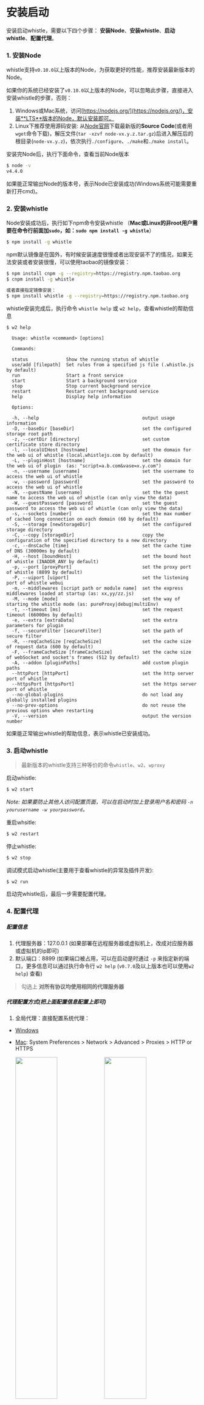 # 安装启动

安装启动whistle，需要以下四个步骤： **安装Node**、**安装whistle**、**启动whistle**、**配置代理**。

### 1. 安装Node

whistle支持`v0.10.0`以上版本的Node，为获取更好的性能，推荐安装最新版本的Node。

如果你的系统已经安装了`v0.10.0`以上版本的Node，可以忽略此步骤，直接进入安装whistle的步骤，否则：

1. Windows或Mac系统，访问[https://nodejs.org/](https://nodejs.org/)，安装**LTS**版本的Node，默认安装即可。
2. Linux下推荐使用源码安装: 从[Node官网](https://nodejs.org/en/download/)下载最新版的**Source Code**(或者用`wget`命令下载)，解压文件(`tar -xzvf node-vx.y.z.tar.gz`)后进入解压后的根目录(`node-vx.y.z`)，依次执行`./configure`、`./make`和`./make install`。

安装完Node后，执行下面命令，查看当前Node版本

```sh
$ node -v
v4.4.0
```
如果能正常输出Node的版本号，表示Node已安装成功(Windows系统可能需要重新打开cmd)。

### 2. 安装whistle

Node安装成功后，执行如下npm命令安装whistle （**Mac或Linux的非root用户需要在命令行前面加`sudo`，如：`sudo npm install -g whistle`**）

```sh
$ npm install -g whistle
```

npm默认镜像是在国外，有时候安装速度很慢或者出现安装不了的情况，如果无法安装或者安装很慢，可以使用taobao的镜像安装：

```sh
$ npm install cnpm -g --registry=https://registry.npm.taobao.org
$ cnpm install -g whistle

或者直接指定镜像安装：
$ npm install whistle -g --registry=https://registry.npm.taobao.org
```

whistle安装完成后，执行命令 `whistle help` 或 `w2 help`，查看whistle的帮助信息

```
$ w2 help

  Usage: whistle <command> [options]

  Commands:

  status              Show the running status of whistle
  use/add [filepath]  Set rules from a specified js file (.whistle.js by default)
  run                 Start a front service
  start               Start a background service
  stop                Stop current background service
  restart             Restart current background service
  help                Display help information

  Options:

  -h, --help                                      output usage information
  -D, --baseDir [baseDir]                         set the configured storage root path
  -z, --certDir [directory]                       set custom certificate store directory
  -l, --localUIHost [hostname]                    set the domain for the web ui of whistle (local.whistlejs.com by default)
  -L, --pluginHost [hostname]                     set the domain for the web ui of plugin  (as: "script=a.b.com&vase=x.y.com")
  -n, --username [username]                       set the username to access the web ui of whistle
  -w, --password [password]                       set the password to access the web ui of whistle
  -N, --guestName [username]                      set the the guest name to access the web ui of whistle (can only view the data)
  -W, --guestPassword [password]                  set the guest password to access the web ui of whistle (can only view the data)
  -s, --sockets [number]                          set the max number of cached long connection on each domain (60 by default)
  -S, --storage [newStorageDir]                   set the configured storage directory
  -C, --copy [storageDir]                         copy the configuration of the specified directory to a new directory
  -c, --dnsCache [time]                           set the cache time of DNS (30000ms by default)
  -H, --host [boundHost]                          set the bound host of whistle (INADDR_ANY by default)
  -p, --port [proxyPort]                          set the proxy port of whistle (8899 by default)
  -P, --uiport [uiport]                           set the listening port of whistle webui
  -m, --middlewares [script path or module name]  set the express middlewares loaded at startup (as: xx,yy/zz.js)
  -M, --mode [mode]                               set the way of starting the whistle mode (as: pureProxy|debug|multiEnv)
  -t, --timeout [ms]                              set the request timeout (66000ms by default)
  -e, --extra [extraData]                         set the extra parameters for plugin
  -f, --secureFilter [secureFilter]               set the path of secure filter
  -R, --reqCacheSize [reqCacheSize]               set the cache size of request data (600 by default)
  -F, --frameCacheSize [frameCacheSize]           set the cache size of webSocket and socket's frames (512 by default)
  -A, --addon [pluginPaths]                       add custom plugin paths
  --httpPort [httpPort]                           set the http server port of whistle
  --httpsPort [httpsPort]                         set the https server port of whistle
  --no-global-plugins                             do not load any globally installed plugins
  --no-prev-options                               do not reuse the previous options when restarting
  -V, --version                                   output the version number

```

如果能正常输出whistle的帮助信息，表示whistle已安装成功。


### 3. 启动whistle

>最新版本的whistle支持三种等价的命令`whistle`、`w2`、`wproxy`

启动whistle:
```sh
$ w2 start
```

*Note: 如果要防止其他人访问配置页面，可以在启动时加上登录用户名和密码 `-n yourusername -w yourpassword`。*

重启whsitle:
```sh
$ w2 restart
```

停止whistle:
```sh
$ w2 stop
```

调试模式启动whistle(主要用于查看whistle的异常及插件开发):
```sh
$ w2 run
```

启动完whistle后，最后一步需要配置代理。

### 4. 配置代理

##### 配置信息

1. 代理服务器：127.0.0.1 (如果部署在远程服务器或虚拟机上，改成对应服务器或虚拟机的ip即可)
2. 默认端口：8899 (如果端口被占用，可以在启动是时通过 `-p` 来指定新的端口，更多信息可以通过执行命令行 `w2 help` (`v0.7.0`及以上版本也可以使用`w2 help`) 查看)

> 勾选上 **对所有协议均使用相同的代理服务器**

##### 代理配置方式(把上面配置信息配置上即可)

1. 全局代理：直接配置系统代理：
  * [Windows](http://jingyan.baidu.com/article/0aa22375866c8988cc0d648c.html) 
  * [Mac](http://jingyan.baidu.com/article/a378c960849144b3282830dc.html): System Preferences > Network > Advanced > Proxies > HTTP or HTTPS
    <div>
      <img src='./img/mac-proxy-1.jpg' width='48%' />
      <img src='./img/mac-proxy-2.jpg' width='48%' />
    </div>
  * Linux: Settings > Network > VPN > Network Proxy > Manual

    <div>
      <img src='./img/linux-proxy-1.jpg' width='48%' />
      <img src='./img/linux-proxy-2.jpg' width='48%' />
    </div>

2. 浏览器代理：安装浏览器代理插件 (**推荐**)

	* 安装Chrome代理插件：推荐安装[SwitchyOmega](https://chrome.google.com/webstore/detail/padekgcemlokbadohgkifijomclgjgif)

    <div><img src='./img/switchyomega.jpg' /></div>
	* Firefox: 地址栏输入访问 `about:preferences`，找到 `Network Proxy`，选择 `手动代理配置(Manual proxy configuration)`，输入代理服务器地址、端口，保存

    <div>
      <img src='./img/firefox-proxy-1.jpg' width='48%' />
      <img src='./img/firefox-proxy-2.jpg' width='48%' />
    </div>

3. 移动端需要在`设置`中配置当前Wi-Fi的代理，以 iOS 为例：

  <div><img src='./img/iOS-proxy-all.jpg' /></div>


PS: 如果配置完代理，手机无法访问，可能是whistle所在的电脑防火墙限制了远程访问whistle的端口，关闭防火墙或者设置白名单：[http://jingyan.baidu.com/article/870c6fc317cae7b03ee4be48.html](http://jingyan.baidu.com/article/870c6fc317cae7b03ee4be48.html)


### 访问配置页面

启动whistle及配置完代理后，用**Chrome浏览器(由于css兼容性问题界面只支持Chrome浏览器)**访问配置页面，如果能正常打开页面，whistle安装启动完毕，可以开始使用。

可以通过以下两种方式来访问配置页面：
* 方式1：域名访问 [http://local.whistlejs.com/](http://local.whistlejs.com/)
* 方式2：通过ip+端口来访问，形式如 `http://whistleServerIP:whistlePort/` e.g. [http://127.0.0.1:8899](http://127.0.0.1:8899)
* 方式2：通过命令行参数 `-P xxxx` 自定义webui的端口(`xxxx`表示要设置的端口号)，自定义端口支持上述两种方式访问，也支持 [http://127.0.0.1:xxxx](http://127.0.0.1:xxxx)
